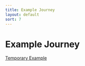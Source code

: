 ```yaml
---
title: Example Journey 
layout: default
sort: 7
---
```

# Example Journey 
[Temporary Example](temp/session_input.md)



